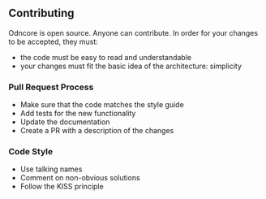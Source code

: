 ## Contributing
Odncore is open source. Anyone can contribute. In order for your changes to be accepted, they must:
- the code must be easy to read and understandable
- your changes must fit the basic idea of the architecture: simplicity

### Pull Request Process
- Make sure that the code matches the style guide
- Add tests for the new functionality
- Update the documentation
- Create a PR with a description of the changes

### Code Style
- Use talking names
- Comment on non-obvious solutions
- Follow the KISS principle
